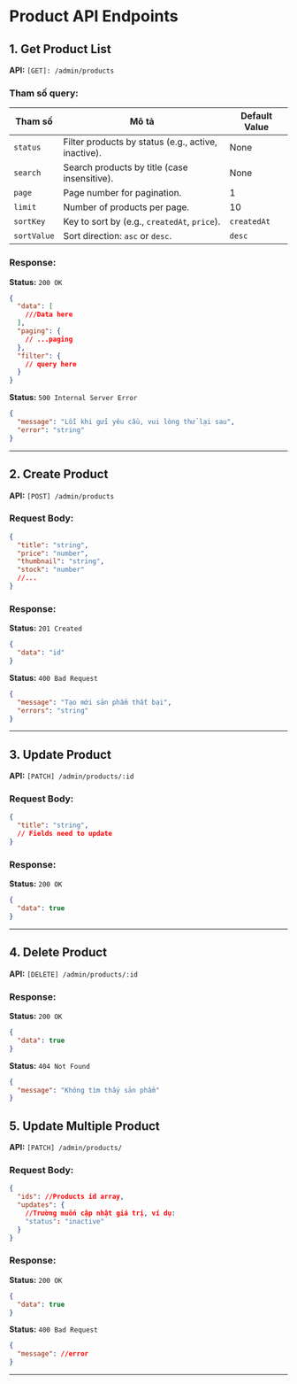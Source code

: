 # Product API Endpoints

## 1. **Get Product List**

**API:** `[GET]: /admin/products`

### Tham số query:

| Tham số     | Mô tả                                               | Default Value |
| ----------- | --------------------------------------------------- | ------------- |
| `status`    | Filter products by status (e.g., active, inactive). | None          |
| `search`    | Search products by title (case insensitive).        | None          |
| `page`      | Page number for pagination.                         | 1             |
| `limit`     | Number of products per page.                        | 10            |
| `sortKey`   | Key to sort by (e.g., `createdAt`, `price`).        | `createdAt`   |
| `sortValue` | Sort direction: `asc` or `desc`.                    | `desc`        |

### Response:

**Status:** `200 OK`

```json
{
  "data": [
    ///Data here
  ],
  "paging": {
    // ...paging
  },
  "filter": {
    // query here
  }
}
```

**Status:** `500 Internal Server Error`

```json
{
  "message": "Lỗi khi gửi yêu cầu, vui lòng thử lại sau",
  "error": "string"
}
```

---

## 2. **Create Product**

**API:** `[POST] /admin/products`

### Request Body:

```json
{
  "title": "string",
  "price": "number",
  "thumbnail": "string",
  "stock": "number"
  //...
}
```

### Response:

**Status:** `201 Created`

```json
{
  "data": "id"
}
```

**Status:** `400 Bad Request`

```json
{
  "message": "Tạo mới sản phẩm thất bại",
  "errors": "string"
}
```

---

## 3. **Update Product**

**API:** `[PATCH] /admin/products/:id`

### Request Body:

```json
{
  "title": "string",
  // Fields need to update
}
```

### Response:

**Status:** `200 OK`

```json
{
  "data": true
}
```
---

## 4. **Delete Product**

**API:** `[DELETE] /admin/products/:id`

### Response:

**Status:** `200 OK`

```json
{
  "data": true
}
```

**Status:** `404 Not Found`

```json
{
  "message": "Không tìm thấy sản phẩm"
}
```

## 5. **Update Multiple Product**

**API:** `[PATCH] /admin/products/`

### Request Body:

```json
{
  "ids": //Products id array,
  "updates": {
    //Trường muốn cập nhật giá trị, ví dụ:
    "status": "inactive"
  }
}
```

### Response:

**Status:** `200 OK`

```json
{
  "data": true
}
```

**Status:** `400 Bad Request`

```json
{
  "message": //error
}
```

---
